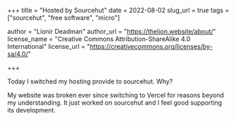 +++
title = "Hosted by Sourcehut"
date = 2022-08-02
slug_url = true
tags = ["sourcehut", "free software", "micro"]

author = "Lionir Deadman"
author_url = "https://thelion.website/about/"
license_name = "Creative Commons Attribution-ShareAlike 4.0 International"
license_url = "https://creativecommons.org/licenses/by-sa/4.0/"

+++

Today I switched my hosting provide to sourcehut. Why?
<!--more-->
My website was broken ever since switching to Vercel for reasons beyond my understanding.
It just worked on sourcehut and I feel good supporting its development.
